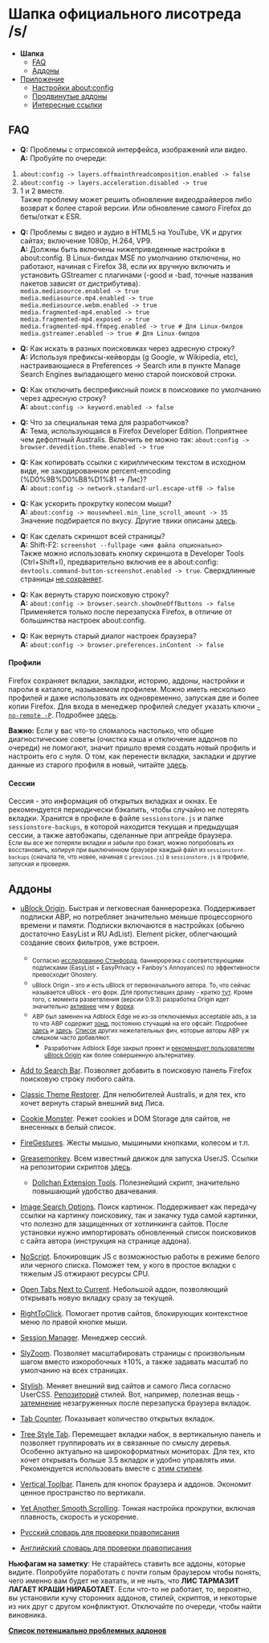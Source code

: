 # Шапка официального лисотреда /s/

* **Шапка**
  * [FAQ](header.md#faq)
  * [Аддоны](header.md#Аддоны)
* [Приложение](addendum.md)
  * [Настройки about:config](addendum.md#Настройки-aboutconfig)
  * [Продвинутые аддоны](addendum.md#Продвинутые-аддоны)
  * [Интересные ссылки](addendum.md#Интересные-ссылки)
	
## FAQ
* **Q:** Проблемы с отрисовкой интерфейса, изображений или видео. <br>
**A:** Пробуйте по очереди: <br>
1) `about:config -> layers.offmainthreadcomposition.enabled -> false` <br>
2) `about:config -> layers.acceleration.disabled -> true` <br>
3) 1 и 2 вместе.  <br>
Также проблему может решить обновление видеодрайверов либо возврат к более старой версии. Или обновление самого Firefox до беты/откат к ESR.

* **Q:** Проблемы с видео и аудио в HTML5 на YouTube, VK и других сайтах; включение 1080p, H.264, VP9. <br>
**A:** Должны быть включены нижеприведенные настройки в about:config. В Linux-билдах MSE по умолчанию отключены, но работают, начиная с Firefox 38, если их вручную включить и установить GStreamer с плагинами (-good и -bad, точные названия пакетов зависят от дистрибутива). <br>
`media.mediasource.enabled -> true` <br>
`media.mediasource.mp4.enabled -> true` <br>
`media.mediasource.webm.enabled -> true` <br>
`media.fragmented-mp4.enabled -> true`  <br>
`media.fragmented-mp4.exposed -> true` <br>
`media.fragmented-mp4.ffmpeg.enabled -> true # Для Linux-билдов` <br>
`media.gstreamer.enabled -> true # Для Linux-билдов`

* **Q:** Как искать в разных поисковиках через адресную строку? <br>
**A:** Используя префиксы-кейворды (g Google, w Wikipedia, etc), настраивающиеся в Preferences -> Search или в пункте Manage Search Engines выпадающего меню старой поисковой строки.

* **Q:** Как отключить беспрефиксный поиск в поисковике по умолчанию через адресную строку? <br>
**A:** `about:config -> keyword.enabled -> false`

* **Q:** Что за специальная тема для разработчиков? <br>
**A:** Тема, использующаяся в Firefox Developer Edition. Поприятнее чем дефолтный Australis. Включить ее можно так: `about:config -> browser.devedition.theme.enabled -> true`

* **Q:** Как копировать ссылки c кириллическим текстом в исходном виде, не закодированном percent-encoding (%D0%9B%D0%B8%D1%81 -> Лис)? <br>
**A:** `about:config -> network.standard-url.escape-utf8 -> false`

* **Q:** Как ускорить прокрутку колесом мыши? <br>
**A:** `about:config -> mousewheel.min_line_scroll_amount -> 35` <br>
Значение подбирается по вкусу. Другие твики описаны [здесь](http://12bytes.org/articles/tech/firefox-scroll-tweak).

* **Q:** Как сделать скриншот всей страницы? <br>
**A:** Shift-F2: `screenshot --fullpage <имя файла опционально>` <br>
Также можно использовать кнопку скриншота в Developer Tools (Ctrl+Shift+I), предварительно включив ее в about:config: `devtools.command-button-screenshot.enabled -> true`. Сверхдлинные страницы [не сохраняет](https://bugzilla.mozilla.org/show_bug.cgi?id=766661).

* **Q:** Как вернуть старую поисковую строку? <br>
**A:** `about:config -> browser.search.showOneOffButtons -> false` <br>
Применяется только после перезапуска Firefox, в отличие от большинства настроек about:config.

* **Q:** Как вернуть старый диалог настроек браузера? <br>
**A:** `about:config -> browser.preferences.inContent -> false`

#### Профили
Firefox сохраняет вкладки, закладки, историю, аддоны, настройки и пароли в каталоге, называемом профилем. Можно иметь несколько профилей и даже использовать их одновременно, запуская две и более копии Firefox. Для входа в менеджер профилей следует указать ключи [`-no-remote -P`](https://developer.mozilla.org/en-US/docs/Mozilla/Command_Line_Options). Подробнее [здесь](https://support.mozilla.org/ru/kb/upravlenie-profilyami).

**Важно:** Если у вас что-то сломалось настолько, что общие диагностические советы (очистка кэша и отключение аддонов по очереди) не помогают, значит пришло время создать новый профиль и настроить его с нуля. О том, как перенести вкладки, закладки и другие данные из старого профиля в новый, читайте [здесь](https://support.mozilla.org/ru/kb/vosstanovlenie-vazhnyh-dannyh-iz-starogo-profilya).

#### Сессии
Сессия - это информация об открытых вкладках и окнах. Ее рекомендуется периодически бэкапить, чтобы случайно не потерять вкладки. Хранится в профиле в файле `sessionstore.js` и папке `sessionstore-backups`, в которой находится текущая и предыдущая сессии, а также автобэкапы, сделанные при апгрейде браузера. <br>
<sub>Если вы все же потеряли вкладки и забыли про бэкап, можно попробовать их восстановить, копируя при выключенном браузере каждый файл из `sessionstore-backups` (сначала те, что новее, начиная с `previous.js`) в `sessionstore.js` в профиле, запуская и проверяя.</sub>

## Аддоны
* [uBlock Origin](https://addons.mozilla.org/firefox/addon/ublock-origin/). Быстрая и легковесная баннерорезка. Поддерживает подписки ABP, но потребляет значительно меньше процессорного времени и памяти. Подписки включаются в настройках (обычно достаточно EasyList и RU AdList). Element picker, облегчающий создание своих фильтров, уже встроен.

	* <sub>Согласно [исследованию Стэнфорда](http://cyberlaw.stanford.edu/node/6730), баннерорезка с соответствующими подписками (EasyList + EasyPrivacy + Fanboy's Annoyances) по эффективности превосходит Ghostery.</sub>
	* <sub>uBlock Origin - это и есть uBlock от первоначального автора. То, что сейчас называется uBlock - его форк. Для пропустивших драму - кратко [тут](http://www.opennet.ru/opennews/art.shtml?num=42107). Кроме того, с момента разветвления (версии 0.9.3) разработка Origin идет значительно [активнее](https://github.com/gorhill/uBlock/releases) чем у [форка](https://github.com/chrisaljoudi/uBlock/releases).</sub>
	* <sub>ABP был заменен на Adblock Edge не из-за отключаемых acceptable ads, а за то что ABP содержит [зонд](https://raw.githubusercontent.com/The-OP/Fox/master/abp_notification.png), постоянно стучащий на его офсайт. Подробнее [здесь](https://adblockplus.org/development-builds/notifications-in-adblock-plus) и [здесь](https://adblockplus.org/en/privacy). [Список](https://raw.githubusercontent.com/The-OP/Fox/master/abe_diffs.png) других нежелательных фич, которые авторы ABP уж слишком часто добавляют.</sub>
		* <sub> Разработчик Adblock Edge закрыл проект и [рекомендует пользователям uBlock Origin](https://addons.mozilla.org/firefox/addon/adblock-edge/#addon-description) как более совершенную альтернативу.</sub>

* [Add to Search Bar](https://addons.mozilla.org/firefox/addon/add-to-search-bar/). Позволяет добавить в поисковую панель Firefox поисковую строку любого сайта.

* [Classic Theme Restorer](https://addons.mozilla.org/firefox/addon/classicthemerestorer/). Для нелюбителей Australis, и для тех, кто хочет вернуть старый внешний вид Лиса.

* [Cookie Monster](https://addons.mozilla.org/firefox/addon/cookie-monster/). Режет cookies и DOM Storage для сайтов, не внесенных в белый список.

* [FireGestures](https://addons.mozilla.org/firefox/addon/firegestures/). Жесты мышью, мышиными кнопками, колесом и т.п.

* [Greasemonkey](https://addons.mozilla.org/firefox/addon/greasemonkey/). Всем известный движок для запуска UserJS. Ссылки на репозитории скриптов [здесь](http://wiki.greasespot.net/User_Script_Hosting).

	* [Dollchan Extension Tools](https://github.com/SthephanShinkufag/Dollchan-Extension-Tools/). Полезнейший скрипт, значительно повышающий удобство двачевания.

* [Image Search Options](https://addons.mozilla.org/firefox/addon/image-search-options/). Поиск картинок. Поддерживает как передачу ссылки на картинку поисковику, так и закачку туда самой картинки, что полезно для защищенных от хотлинкинга сайтов. После установки нужно импортировать обновленный список поисковиков с сайта автора (инструкция на странице аддона).

* [NoScript](https://addons.mozilla.org/firefox/addon/noscript/). Блокировщик JS с возможностью работы в режиме белого или черного списка. Поможет тем, у кого в простое вкладки с тяжелым JS отжирают ресурсы CPU.

* [Open Tabs Next to Current](https://addons.mozilla.org/firefox/addon/open-tabs-next-to-current/). Небольшой аддон, позволяющий открывать новую вкладку сразу за текущей.

* [RightToClick](https://addons.mozilla.org/firefox/addon/righttoclick/). Помогает против сайтов, блокирующих контекстное меню по правой кнопке мыши.

* [Session Manager](https://addons.mozilla.org/firefox/addon/session-manager/). Менеджер сессий.

* [SlyZoom](https://addons.mozilla.org/firefox/addon/slyzoom/). Позволяет масштабировать страницы с произвольным шагом вместо изкоробочных ±10%, а также задавать масштаб по умолчанию на всех страницах.

* [Stylish](https://addons.mozilla.org/firefox/addon/stylish/). Меняет внешний вид сайтов и самого Лиса согласно UserCSS. [Репозиторий](https://userstyles.org) стилей. Вот, например, полезная вещь - [затемнение](https://userstyles.org/styles/71928/dim-unloaded-tabs) незагруженных после перезапуска браузера вкладок.

* [Tab Counter](https://addons.mozilla.org/firefox/addon/tab-counter/). Показывает количество открытых вкладок.

* [Tree Style Tab](https://addons.mozilla.org/firefox/addon/tree-style-tab/). Перемещает вкладки набок, в вертикальную панель и позволяет группировать их в связанные по смыслу деревья. Особенно актуально на широкоформатных мониторах. Для тех, кто хочет открывать больше 3.5 вкладок и удобно управлять ими. Рекомендуется использовать вместе с [этим стилем](https://userstyles.org/styles/71882/tree-style-tab-compact-tabs).

* [Vertical Toolbar](https://addons.mozilla.org/firefox/addon/vertical-toolbar/). Панель для кнопок браузера и аддонов. Экономит ценное пространство по вертикали.

* [Yet Another Smooth Scrolling](https://addons.mozilla.org/firefox/addon/yet-another-smooth-scrolling/). Тонкая настройка прокрутки, включая плавность, скорость и ускорение.

* [Русский словарь для проверки правописания](https://addons.mozilla.org/firefox/addon/russian-spellchecking-dic-3703/)

* [Английский словарь для проверки правописания](https://addons.mozilla.org/firefox/addon/united-states-english-spellche/)

**Ньюфагам на заметку**: Не старайтесь ставить все аддоны, которые видите. Попробуйте поработать с почти голым браузером чтобы понять, чего именно вам будет не хватать, и не ныть, что **ЛИС ТАРМАЗИТ ЛАГАЕТ КРАШИ НИРАБОТАЕТ**. Если что-то не работает, то, вероятно, вы установили кучу сторонних аддонов, стилей, скриптов, и некоторые из них друг с другом конфликтуют. Отключайте по очереди, чтобы найти виновника.

[**Список потенциально проблемных аддонов**](http://kb.mozillazine.org/Problematic_extensions)
